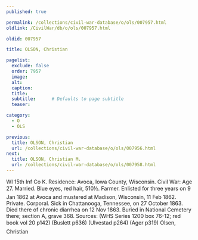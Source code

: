 ```yaml
---
published: true

permalink: /collections/civil-war-database/o/ols/007957.html
oldlink: /CivilWar/db/o/ols/007957.html

oldid: 007957

title: OLSON, Christian

pagelist:
  exclude: false
  order: 7957
  image: 
  alt:
  caption:
  title:
  subtitle:      # Defaults to page subtitle
  teaser:

category: 
  - O 
  - OLS

previous:
  title: OLSON, Christian
  url: /collections/civil-war-database/o/ols/007956.html  
next:
  title: OLSON, Christian M.
  url: /collections/civil-war-database/o/ols/007958.html   
---
```

WI 15th Inf Co K. Residence: Avoca, Iowa County, Wisconsin. Civil War: Age 27. Married. Blue eyes, red hair, 5&#146;10&frac12;&#148;. Farmer. Enlisted for three years on 9 Jan 1862 at Avoca and mustered at Madison, Wisconsin, 11 Feb 1862. Private. Corporal. Sick in Chattanooga, Tennessee, on 27 October 1863. Died there of chronic diarrhea on 12 Nov 1863. Buried in National Cemetery there; section A, grave 368. Sources: (WHS Series 1200 box 76-12; red book vol 20 p142) (Buslett p636) (Ulvestad p264) (Ager p319) &#147;Olsen, Christian&#148;